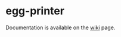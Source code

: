 # egg-printer

Documentation is available on the [wiki](https://github.com/yurko7/egg-printer/wiki) page.
